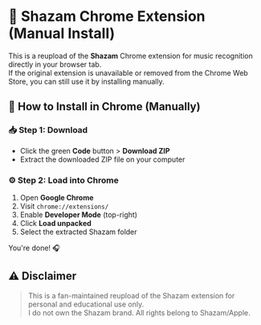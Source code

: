 # 🎵 Shazam Chrome Extension (Manual Install)

This is a reupload of the **Shazam** Chrome extension for music recognition directly in your browser tab.  
If the original extension is unavailable or removed from the Chrome Web Store, you can still use it by installing manually.

## 🔽 How to Install in Chrome (Manually)

### 📥 Step 1: Download
- Click the green **Code** button > **Download ZIP**
- Extract the downloaded ZIP file on your computer

### ⚙️ Step 2: Load into Chrome
1. Open **Google Chrome**
2. Visit `chrome://extensions/`
3. Enable **Developer Mode** (top-right)
4. Click **Load unpacked**
5. Select the extracted Shazam folder

You're done! 🎧

## ⚠️ Disclaimer

> This is a fan-maintained reupload of the Shazam extension for personal and educational use only.  
> I do not own the Shazam brand. All rights belong to Shazam/Apple.
